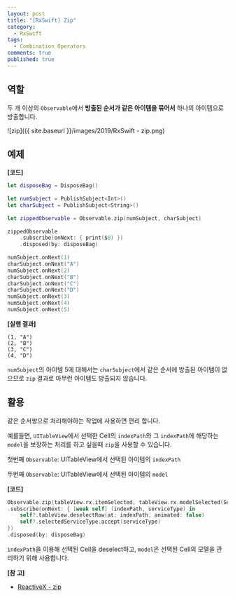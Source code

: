 ```yaml
---
layout: post
title: "[RxSwift] Zip"
category: 
  - RxSwift
tags: 
  - Combination Operators
comments: true
published: true
---
```


## 역할
두 개 이상의 `Observable`에서 **방출된 순서가 같은 아이템을 묶어서** 하나의 아이템으로 방출합니다.

![zip]({{ site.baseurl }}/images/2019/RxSwift - zip.png)

## 예제

**[코드]**

```swift
let disposeBag = DisposeBag()
    
let numSubject = PublishSubject<Int>()
let charSubject = PublishSubject<String>()
    
let zippedObservable = Observable.zip(numSubject, charSubject)
    
zippedObservable
    .subscribe(onNext: { print($0) })
    .disposed(by: disposeBag)
    
numSubject.onNext(1)
charSubject.onNext("A")
numSubject.onNext(2)
charSubject.onNext("B")
charSubject.onNext("C")
charSubject.onNext("D")
numSubject.onNext(3)
numSubject.onNext(4)
numSubject.onNext(5)
```

**[실행 결과]**

```
(1, "A")
(2, "B")
(3, "C")
(4, "D")
```

`numSubject`의 아이템 5에 대해서는 `charSubject`에서 같은 순서에 방출된 아이템이 없으므로 `zip` 결과로 아무런 아이템도 방출되지 않습니다.

## 활용
같은 순서쌍으로 처리해야하는 작업에 사용하면 편리 합니다.

예를들면, `UITableView`에서 선택한 Cell의 `indexPath`와 그 `indexPath`에 해당하는 `model`을 보장하는 처리를 하고 싶을때 `zip`을 사용할 수 있습니다.

첫번째 `Observable`: UITableView에서 선택된 아이템의 `indexPath`

두번째 `Observable`: UITableView에서 선택된 아이템의 `model`


**[코드]**

```swift
Observable.zip(tableView.rx.itemSelected, tableView.rx.modelSelected(ServiceType.self))
.subscribe(onNext: { [weak self] (indexPath, serviceType) in
    self?.tableView.deselectRow(at: indexPath, animated: false)
    self?.selectedServiceType.accept(serviceType)
})
.disposed(by: disposeBag)
```

`indexPath`을 이용해 선택된 Cell을 deselect하고, `model`은 선택된 Cell의 모델을 관리하기 위해 사용합니다.

**[참 고]**

- [ReactiveX - zip](http://reactivex.io/documentation/operators/zip.html)
